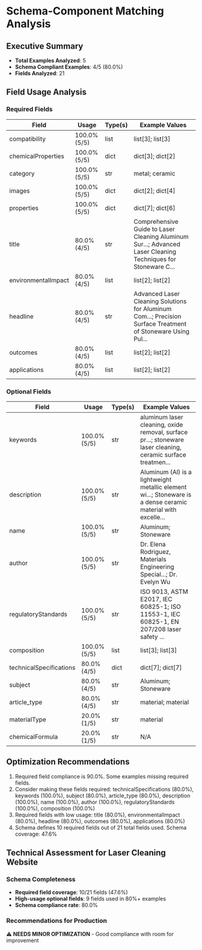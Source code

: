 # Schema-Component Matching Analysis

## Executive Summary

- **Total Examples Analyzed**: 5
- **Schema Compliant Examples**: 4/5 (80.0%)
- **Fields Analyzed**: 21

## Field Usage Analysis

### Required Fields

| Field | Usage | Type(s) | Example Values |
|-------|-------|---------|----------------|
| compatibility | 100.0% (5/5) | list | list[3]; list[3] |
| chemicalProperties | 100.0% (5/5) | dict | dict[3]; dict[2] |
| category | 100.0% (5/5) | str | metal; ceramic |
| images | 100.0% (5/5) | dict | dict[2]; dict[4] |
| properties | 100.0% (5/5) | dict | dict[7]; dict[6] |
| title | 80.0% (4/5) | str | Comprehensive Guide to Laser Cleaning Aluminum Sur...; Advanced Laser Cleaning Techniques for Stoneware C... |
| environmentalImpact | 80.0% (4/5) | list | list[2]; list[2] |
| headline | 80.0% (4/5) | str | Advanced Laser Cleaning Solutions for Aluminum Com...; Precision Surface Treatment of Stoneware Using Pul... |
| outcomes | 80.0% (4/5) | list | list[2]; list[2] |
| applications | 80.0% (4/5) | list | list[2]; list[2] |

### Optional Fields

| Field | Usage | Type(s) | Example Values |
|-------|-------|---------|----------------|
| keywords | 100.0% (5/5) | str | aluminum laser cleaning, oxide removal, surface pr...; stoneware laser cleaning, ceramic surface treatmen... |
| description | 100.0% (5/5) | str | Aluminum (Al) is a lightweight metallic element wi...; Stoneware is a dense ceramic material with excelle... |
| name | 100.0% (5/5) | str | Aluminum; Stoneware |
| author | 100.0% (5/5) | str | Dr. Elena Rodriguez, Materials Engineering Special...; Dr. Evelyn Wu |
| regulatoryStandards | 100.0% (5/5) | str | ISO 9013, ASTM E2017, IEC 60825-1; ISO 11553-1, IEC 60825-1, EN 207/208 laser safety ... |
| composition | 100.0% (5/5) | list | list[3]; list[3] |
| technicalSpecifications | 80.0% (4/5) | dict | dict[7]; dict[7] |
| subject | 80.0% (4/5) | str | Aluminum; Stoneware |
| article_type | 80.0% (4/5) | str | material; material |
| materialType | 20.0% (1/5) | str | material |
| chemicalFormula | 20.0% (1/5) | str | N/A |

## Optimization Recommendations

1. Required field compliance is 90.0%. Some examples missing required fields.
2. Consider making these fields required: technicalSpecifications (80.0%), keywords (100.0%), subject (80.0%), article_type (80.0%), description (100.0%), name (100.0%), author (100.0%), regulatoryStandards (100.0%), composition (100.0%)
3. Required fields with low usage: title (80.0%), environmentalImpact (80.0%), headline (80.0%), outcomes (80.0%), applications (80.0%)
4. Schema defines 10 required fields out of 21 total fields used. Schema coverage: 47.6%

## Technical Assessment for Laser Cleaning Website

### Schema Completeness
- **Required field coverage**: 10/21 fields (47.6%)
- **High-usage optional fields**: 9 fields used in 80%+ examples
- **Schema compliance rate**: 80.0%

### Recommendations for Production

⚠️ **NEEDS MINOR OPTIMIZATION** - Good compliance with room for improvement